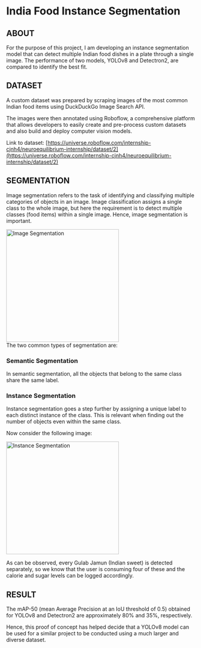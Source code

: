 # India Food Instance Segmentation

## ABOUT
</p>
  For the purpose of this project, I am developing an instance segmentation model that can detect multiple Indian food dishes in a plate through a single image. The performance of two models, YOLOv8 and Detectron2, are compared to identify the best fit. <br />

## DATASET
A custom dataset was prepared by scraping images of the most common Indian food items using DuckDuckGo Image Search API. <br />

The images were then annotated using Roboflow, a comprehensive platform that allows developers to easily create and pre-process custom datasets and also build and deploy computer vision models. <br />

Link to dataset: [https://universe.roboflow.com/internship-cjnh4/neuroequilibrium-internship/dataset/2](https://universe.roboflow.com/internship-cjnh4/neuroequilibrium-internship/dataset/2)

</p>

## SEGMENTATION
Image segmentation refers to the task of identifying and classifying multiple categories of objects in an image. Image classification assigns a single class to the whole image, but here the requirement is to detect multiple classes (food items) within a single image. Hence, image segmentation is important.

<img alt="Image Segmentation" src="https://github.com/aarshroongta1/internship-indian-food-segmentation/assets/108404307/f6eb2013-eda5-4d4a-a3b7-30e6bbd285c9" width="300">
</br>
The two common types of segmentation are:

  ### Semantic Segmentation
  In semantic segmentation, all the objects that belong to the same class share the same label. 

  ### Instance Segmentation
  Instance segmentation goes a step further by assigning a unique label to each distinct instance of the class. This is relevant when finding out the number of objects even within the same class. <br />

  Now consider the following image:

<img alt="Instance Segmentation" src="https://github.com/aarshroongta1/internship-indian-food-segmentation/assets/108404307/9aaa8b12-a050-4226-a90e-07790fa56ed2" width="300">

As can be observed, every Gulab Jamun (Indian sweet) is detected separately, so we know that the user is consuming four of these and the calorie and sugar levels can be logged accordingly.

## RESULT
<p>
  The mAP-50 (mean Average Precision at an IoU threshold of 0.5) obtained for YOLOv8 and Detectron2 are approximately 80% and 35%, respectively. <br />

Hence, this proof of concept has helped decide that a YOLOv8 model can be used for a similar project to be conducted using a much larger and diverse dataset.

</p>
